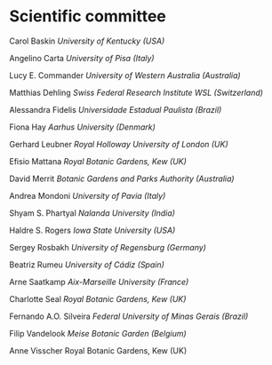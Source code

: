 # Scientific committee

Carol Baskin
*University of Kentucky (USA)*

Angelino Carta
*University of Pisa (Italy)*

Lucy E. Commander
*University of Western Australia (Australia)*

Matthias Dehling
*Swiss Federal Research Institute WSL (Switzerland)*

Alessandra Fidelis
*Universidade Estadual Paulista (Brazil)*

Fiona Hay
*Aarhus University (Denmark)*

Gerhard Leubner
*Royal Holloway University of London (UK)*

Efisio Mattana
*Royal Botanic Gardens, Kew (UK)*

David Merrit
*Botanic Gardens and Parks Authority (Australia)*

Andrea Mondoni
*University of Pavia (Italy)*

Shyam S. Phartyal
*Nalanda University (India)*

Haldre S. Rogers
*Iowa State University (USA)*

Sergey Rosbakh
*University of Regensburg (Germany)*

Beatriz Rumeu
*University of Cádiz (Spain)*

Arne Saatkamp
*Aix-Marseille University (France)*

Charlotte Seal
*Royal Botanic Gardens, Kew (UK)*

Fernando A.O. Silveira
*Federal University of Minas Gerais (Brazil)*

Filip Vandelook
*Meise Botanic Garden (Belgium)*

Anne Visscher
Royal Botanic Gardens, Kew (UK)
